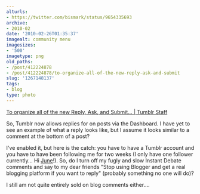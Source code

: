 ```yaml
---
alturls:
- https://twitter.com/bismark/status/9654335693
archive:
- 2010-02
date: '2010-02-26T01:35:37'
imagealt: community menu
imagesizes:
- '500'
imagetype: png
old_paths:
- /post/412224878
- /post/412224878/to-organize-all-of-the-new-reply-ask-and-submit
slug: '1267148137'
tags:
- blog
type: photo
---
```


[To organize all of the new Reply, Ask, and Submit... | Tumblr Staff][1]

So, Tumblr now allows replies for on posts via the Dashboard.  I have yet
to see an example of what a reply looks like, but I assume it looks
similar to a comment at the bottom of a post?

I've enabled it, but here is the catch: you have to have a Tumblr account
and you have to have been following me for two weeks (I only have one
follower currently... Hi [June][2]!).  So, do I turn off my fugly and slow
Instant Debate comments and say to my dear friends "Stop using Blogger and
get a real blogging platform if you want to reply" (probably something no
one will do)?

I still am not quite entirely sold on blog comments either....

[1]: http://staff.tumblr.com/post/411809675/community-menu
[2]: http://exploratisserie.com/
